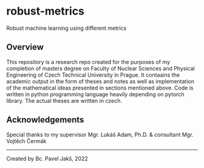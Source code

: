 # robust-metrics

Robust machine learning using different metrics

## Overview

This repository is a research repo
created for the purposes of my completion of masters degree on Faculty of Nuclear Sciences and Physical Engineering
of Czech Technical University in Prague.
It contaains the academic output in the form of theses and notes
as well as implementation of the mathematical ideas presented in sections mentioned above.
Code is written in python programming language heavily depending on pytorch library.
The actual theses are written in czech.

## Acknowledgements

Special thanks to my supervisor Mgr. Lukáš Adam, Ph.D. & consultant Mgr. Vojtěch Čermák

---

Created by Bc. Pavel Jakš, 2022
